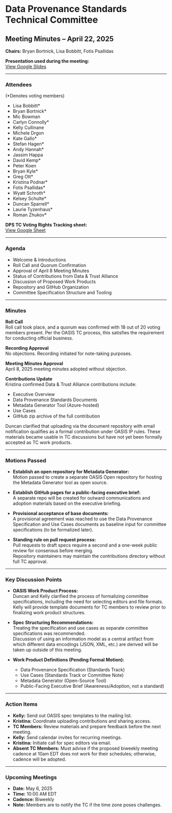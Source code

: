 # Data Provenance Standards Technical Committee  
## Meeting Minutes – April 22, 2025

**Chairs:** Bryan Bortnick, Lisa Bobbitt, Fotis Psallidas  

**Presentation used during the meeting:**  
[View Google Slides](https://docs.google.com/presentation/d/1wOMNZ0w20vILf2OE_TmhTwZ7eOw7YPvcU25_CheSIZo/edit?usp=sharing)

---

### Attendees  
(*Denotes voting members)

- Lisa Bobbitt*  
- Bryan Bortnick*  
- Mic Bowman  
- Carlyn Connolly*  
- Kelly Cullinane  
- Michele Drgon  
- Kate Gallo*  
- Stefan Hagen*  
- Andy Hannah*  
- Jassim Happa  
- David Kemp*  
- Peter Koen  
- Bryan Kyle*  
- Greg Ott*  
- Kristina Podnar*  
- Fotis Psallidas*  
- Wyatt Schroth*  
- Kelsey Schulte*  
- Duncan Sparrell*  
- Laurie Tyzenhaus*  
- Roman Zhukov*  

**DPS TC Voting Rights Tracking sheet:**  
[View Google Sheet](https://docs.google.com/spreadsheets/d/1HQXa69nD3AI5DoR6iOpUgrICzEj9erCMoaKhdgUbKzc/edit?usp=sharing)

---

### Agenda

- Welcome & Introductions  
- Roll Call and Quorum Confirmation  
- Approval of April 8 Meeting Minutes  
- Status of Contributions from Data & Trust Alliance  
- Discussion of Proposed Work Products  
- Repository and GitHub Organization  
- Committee Specification Structure and Tooling

---

### Minutes

**Roll Call**  
Roll call took place, and a quorum was confirmed with 18 out of 20 voting members present. Per the OASIS TC process, this satisfies the requirement for conducting official business.

**Recording Approval**  
No objections. Recording initiated for note-taking purposes.

**Meeting Minutes Approval**  
April 8, 2025 meeting minutes adopted without objection.

**Contributions Update**  
Kristina confirmed Data & Trust Alliance contributions include:
- Executive Overview  
- Data Provenance Standards Documents  
- Metadata Generator Tool (Azure-hosted)  
- Use Cases  
- GitHub zip archive of the full contribution

Duncan clarified that uploading via the document repository with email notification qualifies as a formal contribution under OASIS IP rules. These materials became usable in TC discussions but have not yet been formally accepted as TC work products.

---

### Motions Passed

- **Establish an open repository for Metadata Generator:**  
  Motion passed to create a separate OASIS Open repository for hosting the Metadata Generator tool as open source.

- **Establish GitHub pages for a public-facing executive brief:**  
  A separate repo will be created for outward communications and adoption materials based on the executive briefing.

- **Provisional acceptance of base documents:**  
  A provisional agreement was reached to use the Data Provenance Specification and Use Cases documents as baseline input for committee specifications (to be formalized later).

- **Standing rule on pull request process:**  
  Pull requests to draft specs require a second and a one-week public review for consensus before merging.  
  Repository maintainers may maintain the contributions directory without full TC approval.

---

### Key Discussion Points

- **OASIS Work Product Process:**  
  Duncan and Kelly clarified the process of formalizing committee specifications, including the need for selecting editors and file formats.  
  Kelly will provide template documents for TC members to review prior to finalizing work product structures.

- **Spec Structuring Recommendations:**  
  Treating the specification and use cases as separate committee specifications was recommended.  
  Discussion of using an information model as a central artifact from which different data encodings (JSON, XML, etc.) are derived will be taken up outside of this meeting.

- **Work Product Definitions (Pending Formal Motion):**
  - Data Provenance Specification (Standards Track)  
  - Use Cases (Standards Track or Committee Note)  
  - Metadata Generator (Open-Source Tool)  
  - Public-Facing Executive Brief (Awareness/Adoption, not a standard)

---

### Action Items

- **Kelly:** Send out OASIS spec templates to the mailing list.  
- **Kristina:** Coordinate uploading contributions and sharing access.  
- **TC Members:** Review materials and prepare feedback before the next meeting.  
- **Kelly:** Send calendar invites for recurring meetings.  
- **Kristina:** Initiate call for spec editors via email.  
- **Absent TC Members:** Must advise if the proposed biweekly meeting cadence at 10am EDT does not work for their schedules; otherwise, cadence will be adopted.

---

### Upcoming Meetings

- **Date:** May 6, 2025  
- **Time:** 10:00 AM EDT  
- **Cadence:** Biweekly  
- **Note:** Members are to notify the TC if the time zone poses challenges.
